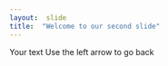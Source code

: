 ```yaml
---
layout:  slide
title:  "Welcome to our second slide"
---
```

Your text
Use the left arrow to go back
